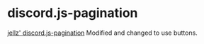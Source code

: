 # discord.js-pagination
[jellz' discord.js-pagination](https://github.com/jellz/discord.js-pagination/) Modified and changed to use buttons.
